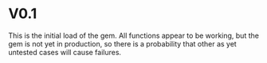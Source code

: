 # V0.1
This is the initial load of the gem. All functions appear to be working, but the gem is not yet in production, so there is a probability that other as yet untested cases will cause failures.